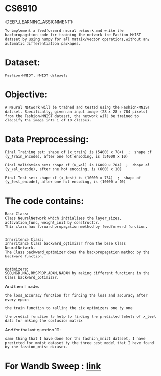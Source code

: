 # CS6910
:DEEP_LEARNING_ASSIGNMENT1:

    To implement a feedforward neural network and write the backpropagation code for training the network the Fashion-MNIST dataset by using numpy for all matrix/vector operations,without any automatic differentiation packages.

# Dataset: 
    Fashion-MNIST, MNIST datasets

# Objective: 
    A Neural Network will be trained and tested using the Fashion-MNIST dataset. Specifically, given an input image (28 x 28 = 784 pixels) from the Fashion-MNIST dataset, the network will be trained to classify the image into 1 of 10 classes.

# Data Preprocessing:

    Final Training set: shape of (x_train) is (54000 x 784)  ;  shape of (y_train_encode), after one hot encoding, is (54000 x 10)

    Final Validation set: shape of (x_val) is (6000 x 784)  ;  shape of (y_val_encode), after one hot encoding, is (6000 x 10)
    
    Final Test set: shape of (x_test) is (10000 x 784)  ;  shape of (y_test_encode), after one hot encoding, is (10000 x 10)

# The code contains:
    Base Class:
    Class NeuralNetwork which initializes the layer_sizes, activation_func, weight_init by constructor. 
    This class has forward propagation method by feedforward function.


    Inheritence Class:
    Inheritance Class backward_optimizer from the base Class NeuralNetwork. 
    The Class backward_optimizer does the backpropagation method by the backward function.

    
    Optimizers:
    SGD,MGD,NAG,RMSPROP,ADAM,NADAM by making different functions in the Class backward_optimizer. 

And then I made:

    the loss_accuracy function for finding the loss and accuracy after every epoch
    
    the train function to calling the six optimizers one by one
    
    the predict function to help to finding the predicted labels of x_test data for making the confusion matrix

And for the last question 10: 

    same thing that I have done for the fashion_mnist dataset, I have predicted for mnist dataset by the three best model that I have found by the fashion_mnist dataset.



#  For Wandb Sweep : [link](https://docs.wandb.ai/guides)
